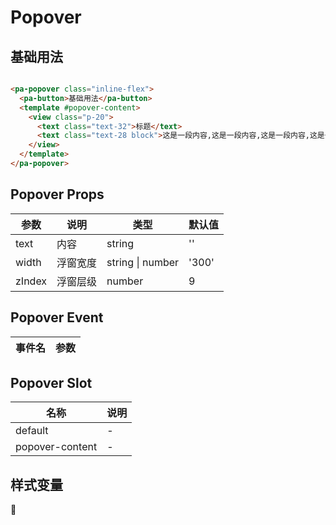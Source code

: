 # Popover

<!--codes start-->

## 基础用法

```html [template]

<pa-popover class="inline-flex">
  <pa-button>基础用法</pa-button>
  <template #popover-content>
    <view class="p-20">
      <text class="text-32">标题</text>
      <text class="text-28 block">这是一段内容,这是一段内容,这是一段内容,这是一段内容。</text>
    </view>
  </template>
</pa-popover>

```

<!--codes end-->

## Popover Props

<!--props start-->

| 参数 | 说明 | 类型 | 默认值 |
| --- | ----- | --- | --- |
| text | 内容 | string |  '' |
| width | 浮窗宽度 | string \| number |  '300' |
| zIndex | 浮窗层级 | number |  9 |

<!--props end-->

## Popover Event

<!--event start-->

| 事件名 | 参数 |
| --- | --- |


<!--event end-->

## Popover Slot

<!--slot start-->

| 名称 | 说明 |
| --- | --- |
| default | - |
| popover-content | - |

<!--slot end-->

## 样式变量

<!--cssVar start-->

:see_no_evil:

<!--cssVar end-->

